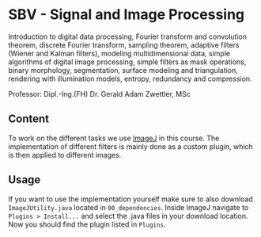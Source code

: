 # SBV - Signal and Image Processing

Introduction to digital data processing, Fourier transform and convolution theorem, discrete Fourier transform, sampling theorem, adaptive filters (Wiener and Kalman filters), modeling multidimensional data, simple algorithms of digital image processing, simple filters as mask operations, binary morphology, segmentation, surface modeling and triangulation, rendering with illumination models, entropy, redundancy and compression.

Professor: Dipl.-Ing.(FH) Dr. Gerald Adam Zwettler, MSc

## Content

To work on the different tasks we use [ImageJ](https://imagej.nih.gov/ij/index.html) in this course. The implementation of different filters is mainly done as a custom plugin, which is then applied to different images.

## Usage

If you want to use the implementation yourself make sure to also download `ImageJUtility.java` located in `00_dependencies`. Inside ImageJ navigate to `Plugins > Install...` and select the .java files in your download location. Now you should find the plugin listed in `Plugins`.
